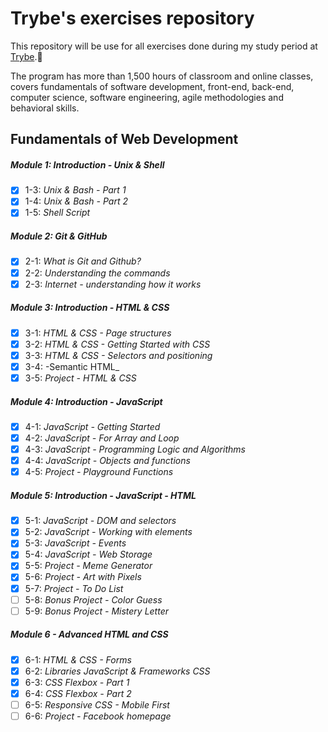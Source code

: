 # Trybe's exercises repository

This repository will be use for all exercises done during my study period at [Trybe](https://www.betrybe.com/).:rocket:

The program has more than 1,500 hours of classroom and online classes, covers fundamentals of software development, front-end, back-end, computer science, software engineering, agile methodologies and behavioral skills.

## Fundamentals of Web Development

##### Module 1: Introduction - Unix & Shell

- [x] 1-3: _Unix & Bash - Part 1_
- [x] 1-4: _Unix & Bash - Part 2_
- [x] 1-5: _Shell Script_

##### Module 2: Git & GitHub

- [x] 2-1: _What is Git and Github?_
- [x] 2-2: _Understanding the commands_
- [x] 2-3: _Internet - understanding how it works_

##### Module 3: Introduction - HTML & CSS

 - [x] 3-1: _HTML & CSS - Page structures_
 - [x] 3-2: _HTML & CSS - Getting Started with CSS_
 - [x] 3-3: _HTML & CSS - Selectors and positioning_
 - [x] 3-4: -Semantic HTML_
 - [x] 3-5: _Project - HTML & CSS_

##### Module 4: Introduction - JavaScript

 - [x] 4-1: _JavaScript - Getting Started_
 - [x] 4-2: _JavaScript - For Array and Loop_
 - [x] 4-3: _JavaScript - Programming Logic and Algorithms_
 - [x] 4-4: _JavaScript - Objects and functions_
 - [x] 4-5: _Project - Playground Functions_

##### Module 5: Introduction - JavaScript - HTML

- [x] 5-1: _JavaScript - DOM and selectors_
- [x] 5-2: _JavaScript - Working with elements_
- [x] 5-3: _JavaScript - Events_
- [x] 5-4: _JavaScript - Web Storage_
- [x] 5-5: _Project - Meme Generator_
- [x] 5-6: _Project - Art with Pixels_
- [x] 5-7: _Project - To Do List_
- [ ]  5-8: _Bonus Project - Color Guess_
- [ ] 5-9: _Bonus Project - Mistery Letter_

##### Module 6 - Advanced HTML and CSS

- [x] 6-1: _HTML & CSS - Forms_
- [x] 6-2: _Libraries JavaScript & Frameworks CSS_
- [x] 6-3: _CSS Flexbox - Part 1_
- [x] 6-4: _CSS Flexbox - Part 2_
- [ ] 6-5: _Responsive CSS - Mobile First_
- [ ] 6-6: _Project - Facebook homepage_
